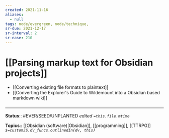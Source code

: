 ```yaml
---
created: 2021-11-16 
aliases:
  - null
tags: node/evergreen, node/technique, 
sr-due: 2021-12-17
sr-interval: 2
sr-ease: 210
---
```


# [[Parsing markup text for Obsidian projects]] 


- [[Converting existing file formats to plaintext]]
- [[Converting the Explorer's Guide to Wildemount into a Obsidian based markdown wiki]]


### <hr class="footnote"/>

**Status**:: #EVER/SEED/UNPLANTED
*edited `=this.file.mtime`*

**Topics**:: [[Obsidian (software)|Obsidian]], [[programming]], [[TTRPG]]
*`$=customJS.dv_funcs.outlinedIn(dv, this)`*
